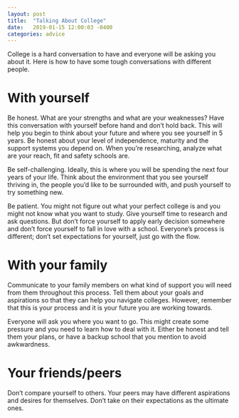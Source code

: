 ```yaml
---
layout: post
title:  "Talking About College"
date:   2019-01-15 12:00:03 -0400
categories: advice
---
```


College is a hard conversation to have and everyone will be asking you about it.  Here is how to have some tough conversations with different people.

# With yourself

Be honest. What are your strengths and what are your weaknesses? Have this conversation with yourself before hand and don’t hold back. This will help you begin to think about your future and where you see yourself in 5 years. Be honest about your level of independence, maturity and the support systems you depend on. When you’re researching, analyze what are your reach, fit and safety schools are.

Be self-challenging. Ideally, this is where you will be spending the next four years of your life. Think about the environment that you see yourself thriving in, the people you’d like to be surrounded with, and push yourself to try something new.

Be patient. You might not figure out what your perfect college is and you might not know what you want to study. Give yourself time to research and ask questions. But don’t force yourself to apply early decision somewhere and don’t force yourself to fall in love with a school. Everyone’s process is different; don’t set expectations for yourself, just go with the flow.

# With your family
Communicate to your family members on what kind of support you will need from them throughout this process. Tell them about your goals and aspirations so that they can help you navigate colleges. However, remember that this is your process and it is your future you are working towards.

Everyone will ask you where you want to go. This might create some pressure and you need to learn how to deal with it. Either be honest and tell them your plans, or have a backup school that you mention to avoid awkwardness.

# Your friends/peers
Don’t compare yourself to others. Your peers may have different aspirations and desires for themselves. Don’t take on their expectations as the ultimate ones.
